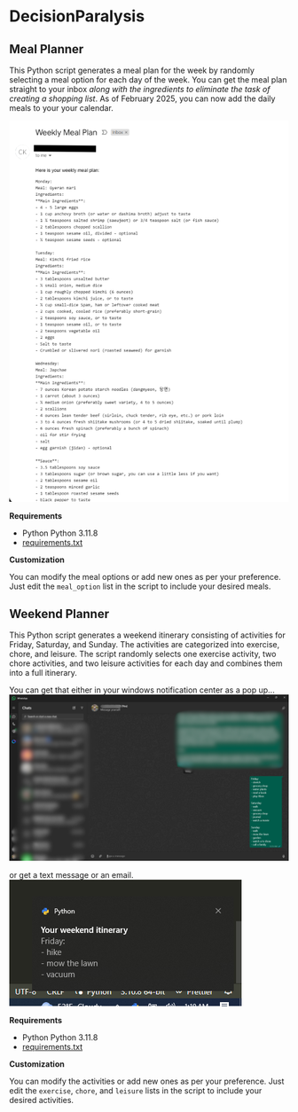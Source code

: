 # DecisionParalysis

## Meal Planner
  
This Python script generates a meal plan for the week by randomly selecting a meal option for each day of the week.
You can get the meal plan straight to your inbox _along with the ingredients to eliminate the task of creating a shopping list_. As of February 2025, you can now add the daily meals to your your calendar.

![The output content](Media/Outputs/meal_planner_email.png)

__Requirements__
  
- Python Python 3.11.8
- [requirements.txt](requirements.txt)
  
__Customization__
  
You can modify the meal options or add new ones as per your preference. Just edit the `meal_option` list in the script to include your desired meals.  

  
## Weekend Planner
  
This Python script generates a weekend itinerary consisting of activities for Friday, Saturday, and Sunday. The activities are categorized into exercise, chore, and leisure. The script randomly selects one exercise activity, two chore activities, and two leisure activities for each day and combines them into a full itinerary.  

You can get that either in your windows notification center as a pop up...
![noptification center](Media/Outputs/weekend_planner_whatsapp.png)

or get a text message or an email.\
![whatsapp message](Media/Outputs/weekend_planner_windows_popup.PNG)

__Requirements__
  
- Python Python 3.11.8
- [requirements.txt](requirements.txt)
  
__Customization__
  
You can modify the activities or add new ones as per your preference. Just edit the `exercise`, `chore`, and `leisure` lists in the script to include your desired activities.  
  

